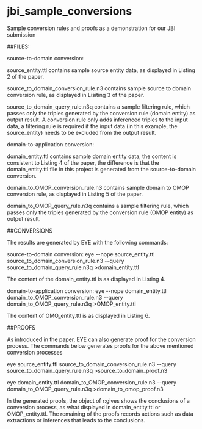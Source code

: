 # jbi_sample_conversions
Sample conversion rules and proofs as a demonstration for our JBI submission


##FILES:

source-to-domain conversion:

source_entity.ttl contains sample source entity data, as displayed in Listing 2 of the paper.

source_to_domain_conversion_rule.n3 contains sample source to domain conversion rule, as displayed in Lisiting 3 of the paper.

source_to_domain_query_rule.n3q contains a sample filtering rule, which passes only the triples generated by the conversion rule (domain entity) as output result. A conversion rule only adds inferenced triples to the input data, a filtering rule is required if the input data (in this example, the source_entity) needs to be excluded from the output result.

domain-to-application conversion:

domain_entity.ttl contains sample domain entity data, the content is consistent to Listing 4 of the paper, the difference is that the domain_entity.ttl file in this project is generated from the source-to-domain conversion.

domain_to_OMOP_conversion_rule.n3 contains sample domain to OMOP conversion rule, as displayed in Listing 5 of the paper.

domain_to_OMOP_query_rule.n3q contains a sample filtering rule, which passes only the triples generated by the conversion rule (OMOP entity) as output result.


##CONVERSIONS

The results are generated by EYE with the following commands:

source-to-domain conversion:
eye --nope source_entity.ttl source_to_domain_conversion_rule.n3 --query source_to_domain_query_rule.n3q >domain_entity.ttl

The content of the domain_entity.ttl is as displayed in Listing 4. 

domain-to-application conversion:
eye --nope domain_entity.ttl domain_to_OMOP_conversion_rule.n3 --query domain_to_OMOP_query_rule.n3q >OMOP_entity.ttl

The content of OMO_entity.ttl is as displayed in Listing 6.


##PROOFS

As introduced in the paper, EYE can also generate proof for the conversion process.
The commands below generates proofs for the above mentioned conversion processes

eye source_entity.ttl source_to_domain_conversion_rule.n3 --query source_to_domain_query_rule.n3q >source_to_domain_proof.n3

eye domain_entity.ttl domain_to_OMOP_conversion_rule.n3 --query domain_to_OMOP_query_rule.n3q >domain_to_omop_proof.n3


In the generated proofs, the object of r:gives shows the conclusions of a conversion process, as what displayed in domain_entity.ttl or OMOP_entity.ttl.
The remaining of the proofs records actions such as data extractions or inferences that leads to the conclusions.
